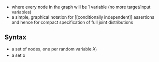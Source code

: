 - where every node in the graph will be 1 variable (no more target/input variables)
- a simple, graphical notation for [[conditionally independent]] assertions and hence for compact specification of full joint distributions
## Syntax
- a set of nodes, one per random variable $X_i$
- a set o